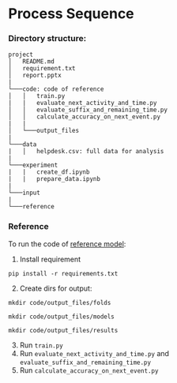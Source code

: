 # Process Sequence

### Directory structure:

```
project
│   README.md
│   requirement.txt    
│   report.pptx
|
└───code: code of reference 
│   │   train.py
|   |   evaluate_next_activity_and_time.py
│   │   evaluate_suffix_and_remaining_time.py
│   │   calculate_accuracy_on_next_event.py
|   |
│   └───output_files
| 
└───data
|   │   helpdesk.csv: full data for analysis
|
└───experiment
|   |   create_df.ipynb
|   |   prepare_data.ipynb
|
└───input
|
└───reference
```
### Reference

To run the code of [reference model](https://github.com/verenich/ProcessSequencePrediction):
1. Install requirement

```pip install -r requirements.txt```

2. Create dirs for output:

```mkdir code/output_files/folds```

```mkdir code/output_files/models```

```mkdir code/output_files/results```

3. Run ```train.py```
4. Run ```evaluate_next_activity_and_time.py``` and ```evaluate_suffix_and_remaining_time.py```
5. Run ```calculate_accuracy_on_next_event.py```
